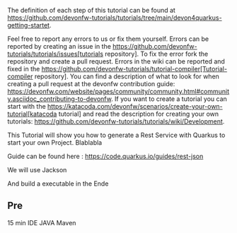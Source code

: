 


The definition of each step of this tutorial can be found at https://github.com/devonfw-tutorials/tutorials/tree/main/devon4quarkus-getting-startet. 

Feel free to report any errors to us or fix them yourself. Errors can be reported by creating an issue in the https://github.com/devonfw-tutorials/tutorials/issues[tutorials repository]. To fix the error fork the repository and create a pull request. Errors in the wiki can be reported and fixed in the https://github.com/devonfw-tutorials/tutorial-compiler[Tutorial-compiler repository].
You can find a description of what to look for when creating a pull request at the devonfw contribution guide: https://devonfw.com/website/pages/community/community.html#community.asciidoc_contributing-to-devonfw. If you want to create a tutorial you can start with the https://katacoda.com/devonfw/scenarios/create-your-own-tutorial[katacoda tutorial] and read the description for creating your own tutorials: https://github.com/devonfw-tutorials/tutorials/wiki/Development.

This Tutorial will show you how to generate a Rest Service with Quarkus to start your own Project. Blablabla

Guide can be found here : https://code.quarkus.io/guides/rest-json

We will use Jackson 

And build a executable in the Ende

## Pre 
15 min 
IDE
JAVA
Maven

